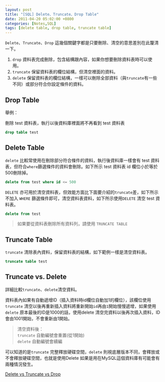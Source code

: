 ```yaml
---
layout: post
title: "[SQL] Delete、Truncate、Drop Table"
date: 2011-04-20 05:02:00 +0800
categories: [Notes,SQL]
tags: [delete table, drop table, truncate table]
---
```



`Delete`、`Truncate`、`Drop` 這幾個關鍵字都是只要刪除、清空的意思差別在此釐清一下。

1. `drop` 資料表完成刪除，包含結構跟內容，如果你想要刪除資料表時可以使用。
2. `truncate`  保留資料表的欄位結構，但清空裡面的資料。
3. `delete` 保留資料表的欄位結構，一樣可以刪除全部資料（與`truncate`有一些不同）或部分符合你設定條件的資料。

## Drop Table

舉例：      

刪除 test 資料表，執行以後資料庫裡面將不再看到 test 資料表

```sql
drop table test
```

## Delete Table

`delete` 比較常使用在刪除部分符合條件的資料，執行後資料庫一樣會有 test 資料表，但符合`where`篩選條件的資料會刪除。如下所示 test 資料表 id 欄位小於等於 500刪除掉。

```sql
delete from test where id <= 500
```

`DELETE` 亦可用於清空資料表，但效能方面比下面要介紹的`truncate`差，如下所示不加入 `WHERE` 篩選條件即可，清空資料表資料，如下所示使用`DELETE` 清空 test 資料表。

```sql
delete from test
```

> 如果要從資料表刪除所有資料列，請使用 `TRUNCATE TABLE`


## Truncate Table

`truncate` 清除表內資料，保留資料表的結構，如下範例一樣是清空資料表。

```sql
truncate table test
```

## Truncate vs. Delete

詳細比較`truncate`、`delete`清空資料。

資料表內如果有自動遞增ID（插入資料時id欄位自動加1的欄位），該欄位使用`truncate` 清空以後再重新插入資料將重新開始`id`再由`1`開始慢慢遞增，如果使用`delete` 原本最後的ID是1000的話，使用delete 清空完資料以後再次插入資料，ID會由1001開始，不會重新由1開始。

> 清空資料後：      
> `truncate` 自動編號會重置(從1開始)        
> `delete` 自動編號會續編

可以知道的是`truncate` 完整釋放硬碟空間，`delete` 則視底層版本不同，會釋放或不會釋放硬碟空間，也就是使用Delete 如果是用在MySQL這個資料庫有可能會有兩種情況發生。


[Delete vs Truncate vs Drop](https://www.vnewin.com/delete-vs-truncate-vs-drop/)